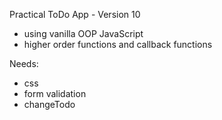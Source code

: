 Practical ToDo App - Version 10

- using vanilla OOP JavaScript
- higher order functions and callback functions

Needs:
- css
- form validation
- changeTodo